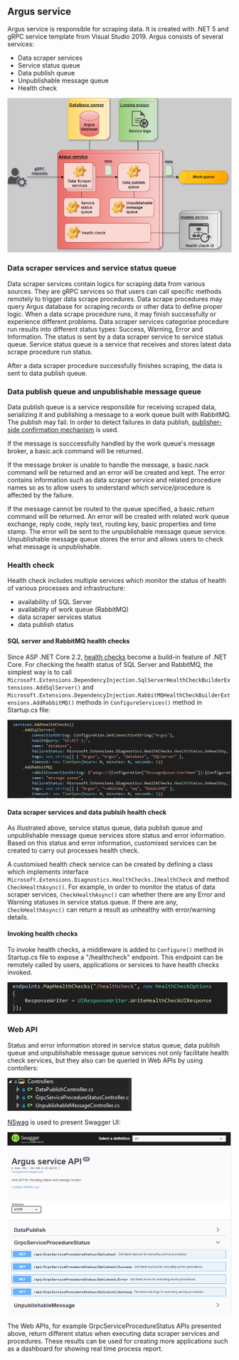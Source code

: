 ## Argus service
Argus service is responsible for scraping data. It is created with .NET 5 and gRPC service template from Visual Studio 2019. Argus consists of several services:
* Data scraper services
* Service status queue
* Data publish queue
* Unpublishable message queue
* Health check

![argus structure](https://github.com/weizhi-luo/stocks/blob/main/doc/images/argus.png)

### Data scraper services and service status queue
Data scraper services contain logics for scraping data from various sources. They are gRPC services so that users can call specific methods remotely to trigger data scrape procedures. Data scrape procedures may query Argus database for scraping records or other data to define proper logic. When a data scrape procedure runs, it may finish successfully or experience different problems. Data scraper services categorise procedure run results into different status types: Success, Warning, Error and Information. The status is sent by a data scraper service to service status queue. Service status queue is a service that receives and stores latest data scrape procedure run status.

After a data scraper procedure successfully finishes scraping, the data is sent to data publish queue.

### Data publish queue and unpublishable message queue
Data publish queue is a service responsible for receiving scraped data, serializing it and publishing a message to a work queue built with RabbitMQ. The publish may fail. In order to detect failures in data publish, [publisher-side confirmation mechanism](https://www.rabbitmq.com/confirms.html#publisher-confirms) is used. 

If the message is succcessfully handled by the work queue's message broker, a basic.ack command will be returned. 

If the message broker is unable to handle the message, a basic.nack command will be returned and an error will be created and kept. The error contains information such as data scraper service and related procedure names so as to allow users to understand which service/procedure is affected by the failure. 

If the message cannot be routed to the queue specified, a basic.return command will be returned. An error will be created with related work queue exchange, reply code, reply text, routing key, basic properties and time stamp. The error will be sent to the unpublishable message queue service. Unpublishable message queue stores the error and allows users to check what message is unpublishable. 

### Health check
Health check includes multiple services which monitor the status of health of various processes and infrastructure:
* availability of SQL Server
* availability of work queue (RabbitMQ)
* data scraper services status
* data publish status

#### SQL server and RabbitMQ health checks
Since ASP .NET Core 2.2, [health checks](https://docs.microsoft.com/en-gb/dotnet/architecture/microservices/implement-resilient-applications/monitor-app-health) become a build-in feature of .NET Core. For checking the health status of SQL Server and RabbitMQ, the simplest way is to call ```Microsoft.Extensions.DependencyInjection.SqlServerHealthCheckBuilderExtensions.AddSqlServer()``` and ```Microsoft.Extensions.DependencyInjection.RabbitMQHealthCheckBuilderExtensions.AddRabbitMQ()``` methods in ```ConfigureServices()``` method in Startup.cs file:

![health_check_sql_mq](https://github.com/weizhi-luo/stocks/blob/main/doc/images/health_check_sql_mq.PNG)

#### Data scraper services and data publsih health check
As illustrated above, service status queue, data publish queue and unpublishable message queue services store status and error information. Based on this status and error information, customised services can be created to carry out processes health check. 

A customised health check service can be created by defining a class which implements interface ```Microsoft.Extensions.Diagnostics.HealthChecks.IHealthCheck``` and method ```CheckHealthAsync()```. For example, in order to monitor the status of data scraper services, ```CheckHealthAsync()``` can whether there are any Error and Warning statuses in service status queue. If there are any, ```CheckHealthAsync()``` can return a result as unhealthy with error/warning details.

#### Invoking health checks
To invoke health checks, a middleware is added to ```Configure()``` method in Startup.cs file to expose a "/healthcheck" endpoint. This endpoint can be remotely called by users, applications or services to have health checks invoked. 

![health_check_endpoint](https://github.com/weizhi-luo/stocks/blob/main/doc/images/health_check_endpoint.PNG)

### Web API
Status and error information stored in service status queue, data publish queue and unpublishable message queue services not only facilitate health check services, but they also can be queried in Web APIs by using contollers:

![contoller](https://github.com/weizhi-luo/stocks/blob/main/doc/images/controllers.PNG)

[NSwag](https://docs.microsoft.com/en-us/aspnet/core/tutorials/getting-started-with-nswag?view=aspnetcore-5.0&tabs=visual-studio) is used to present Swagger UI:

![swagger_ui](https://github.com/weizhi-luo/stocks/blob/main/doc/images/swagger_ui.PNG)

The Web APIs, for example GrpcServiceProcedureStatus APIs presented above, return different status when executing data scraper services and procedures. These results can be used for creating more applications such as a dashboard for showing real time process report. 
